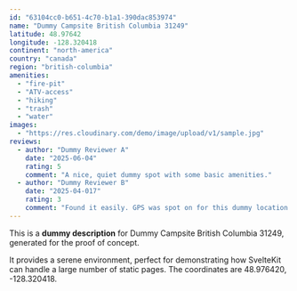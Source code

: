 ```yaml
---
id: "63104cc0-b651-4c70-b1a1-390dac853974"
name: "Dummy Campsite British Columbia 31249"
latitude: 48.97642
longitude: -128.320418
continent: "north-america"
country: "canada"
region: "british-columbia"
amenities:
  - "fire-pit"
  - "ATV-access"
  - "hiking"
  - "trash"
  - "water"
images:
  - "https://res.cloudinary.com/demo/image/upload/v1/sample.jpg"
reviews:
  - author: "Dummy Reviewer A"
    date: "2025-06-04"
    rating: 5
    comment: "A nice, quiet dummy spot with some basic amenities."
  - author: "Dummy Reviewer B"
    date: "2025-04-017"
    rating: 3
    comment: "Found it easily. GPS was spot on for this dummy location."
---
```


This is a **dummy description** for Dummy Campsite British Columbia 31249, generated for the proof of concept.

It provides a serene environment, perfect for demonstrating how SvelteKit can handle a large number of static pages. The coordinates are 48.976420, -128.320418.
